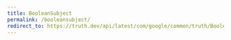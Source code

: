 ```yaml
---
title: BooleanSubject
permalink: /booleansubject/
redirect_to: https://truth.dev/api/latest/com/google/common/truth/BooleanSubject.html
---
```

